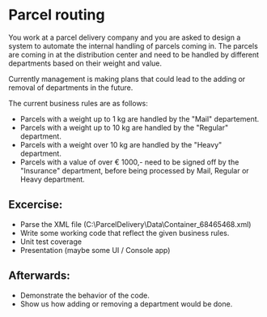 # Parcel routing

You work at a parcel delivery company and you are asked to design a system to automate the internal handling of parcels coming in.
The parcels are coming in at the distribution center and need to be handled by different departments based on their weight and value. 

Currently management is making plans that could lead to the adding or removal of departments in the future.

The current business rules are as follows:
- Parcels with a weight up to 1 kg are handled by the "Mail" departement.
- Parcels with a weight up to 10 kg are handled by the "Regular" department.
- Parcels with a weight over 10 kg are handled by the "Heavy" department.
- Parcels with a value of over € 1000,- need to be signed off by the "Insurance" department, before being processed by Mail, Regular or Heavy department.

## Excercise:
- Parse the XML file (C:\ParcelDelivery\Data\Container_68465468.xml)
- Write some working code that reflect the given business rules.
- Unit test coverage
- Presentation (maybe some UI / Console app)

## Afterwards:
- Demonstrate the behavior of the code.
- Show us how adding or removing a department would be done.
